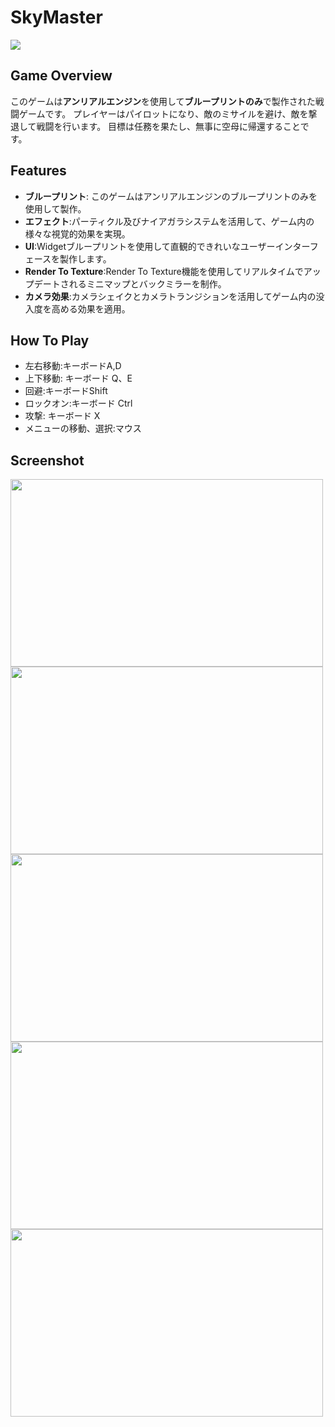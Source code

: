 # SkyMaster

<img src ="https://img.shields.io/badge/Unreal Engine-0E1128?style=for-the-badge&logo=unreal engine&logoColor=white">


## Game Overview
このゲームは**アンリアルエンジン**を使用して**ブループリントのみ**で製作された戦闘ゲームです。 プレイヤーはパイロットになり、敵のミサイルを避け、敵を撃退して戦闘を行います。 目標は任務を果たし、無事に空母に帰還することです。

## Features
- **ブループリント**: このゲームはアンリアルエンジンのブループリントのみを使用して製作。
- **エフェクト**:パーティクル及びナイアガラシステムを活用して、ゲーム内の様々な視覚的効果を実現。
- **UI**:Widgetブループリントを使用して直観的できれいなユーザーインターフェースを製作します。
- **Render To Texture**:Render To Texture機能を使用してリアルタイムでアップデートされるミニマップとバックミラーを制作。
- **カメラ効果**:カメラシェイクとカメラトランジションを活用してゲーム内の没入度を高める効果を適用。

## How To Play
- 左右移動:キーボードA,D
- 上下移動: キーボード Q、E
- 回避:キーボードShift
- ロックオン:キーボード Ctrl
- 攻撃: キーボード X
- メニューの移動、選択:マウス

## Screenshot
<img src ="https://github.com/user-attachments/assets/7a5bd3bf-66ef-4054-b394-caac730b6577" width="500" height="300"/>
<img src ="https://github.com/user-attachments/assets/c548913b-83e2-47bc-84d4-72a39e3f1702" width="500" height="300"/>
<img src ="https://github.com/user-attachments/assets/5d7f2ea8-6ae9-47fa-8a3e-dbfd0ada98c6" width="500" height="300"/>
<img src ="https://github.com/user-attachments/assets/1bfcec76-9232-46d8-b3f9-93b499bd1cc5" width="500" height="300"/>
<img src ="https://github.com/user-attachments/assets/1c7354cc-00db-4315-baf1-43723f4184f6" width="500" height="300"/>

